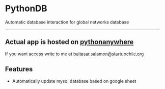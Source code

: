 # PythonDB
Automatic database interaction for global networks database

***

## Actual app is hosted on [pythonanywhere](pythonanywhere.com)
If you want access write to me at baltasar.salamon@startupchile.org

## Features
- Automatically update mysql database based on google sheet

